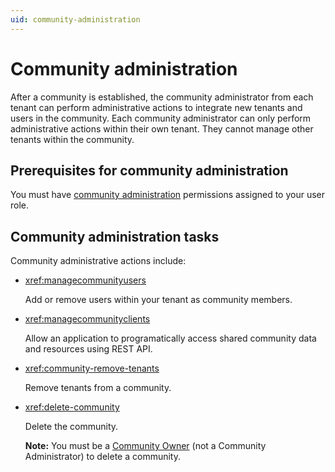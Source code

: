 ```yaml
---
uid: community-administration
---
```


# Community administration

After a community is established, the community administrator from each tenant can perform administrative actions to integrate new tenants and users in the community. Each community administrator can only perform administrative actions within their own tenant. They cannot manage other tenants within the community.

## Prerequisites for community administration

You must have [community administration](xref:ccRoles#community-administrators-preview) permissions assigned to your user role.

## Community administration tasks

Community administrative actions include:

- <xref:managecommunityusers>

	Add or remove users within your tenant as community members.

- <xref:managecommunityclients>

	Allow an application to programatically access shared community data and resources using REST API.

- <xref:community-remove-tenants>

	Remove tenants from a community. 

- <xref:delete-community>

	Delete the community. 
	
	**Note:** You must be a [Community Owner](xref:ccRoles#community-owner-preview) (not a Community Administrator) to delete a community.
